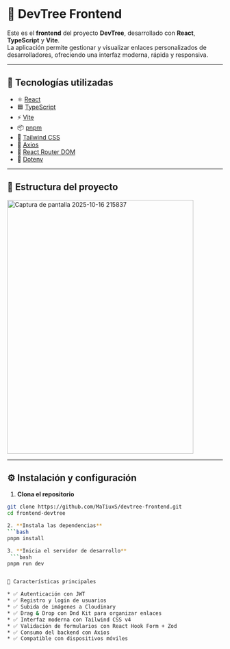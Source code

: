# 🌿 DevTree Frontend

Este es el **frontend** del proyecto **DevTree**, desarrollado con **React**, **TypeScript** y **Vite**.  
La aplicación permite gestionar y visualizar enlaces personalizados de desarrolladores, ofreciendo una interfaz moderna, rápida y responsiva.

---

## 🚀 Tecnologías utilizadas

- ⚛️ [React](https://react.dev/)
- 🟦 [TypeScript](https://www.typescriptlang.org/)
- ⚡ [Vite](https://vitejs.dev/)
- 📦 [pnpm](https://pnpm.io/)
- 🎨 [Tailwind CSS](https://tailwindcss.com/)
- 🔗 [Axios](https://axios-http.com/)
- 🧭 [React Router DOM](https://reactrouter.com/)
- 🔐 [Dotenv](https://github.com/motdotla/dotenv)

---

## 📁 Estructura del proyecto

<img width="435" height="593" alt="Captura de pantalla 2025-10-16 215837" src="https://github.com/user-attachments/assets/02376a75-5338-46fd-a8a6-8b89fea1f627" />


---

## ⚙️ Instalación y configuración

1. **Clona el repositorio**
  ```bash
  git clone https://github.com/MaTiuxS/devtree-frontend.git
  cd frontend-devtree

2. **Instala las dependencias**
  ```bash
  pnpm install

3. **Inicia el servidor de desarrollo**
   ```bash
  pnpm run dev


🎨 Características principales

* ✅ Autenticación con JWT
* ✅ Registro y login de usuarios
* ✅ Subida de imágenes a Cloudinary
* ✅ Drag & Drop con Dnd Kit para organizar enlaces
* ✅ Interfaz moderna con Tailwind CSS v4
* ✅ Validación de formularios con React Hook Form + Zod
* ✅ Consumo del backend con Axios
* ✅ Compatible con dispositivos móviles
